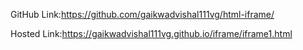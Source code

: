 GitHub Link:https://github.com/gaikwadvishal111vg/html-iframe/

Hosted Link:https://gaikwadvishal111vg.github.io/iframe/iframe1.html
